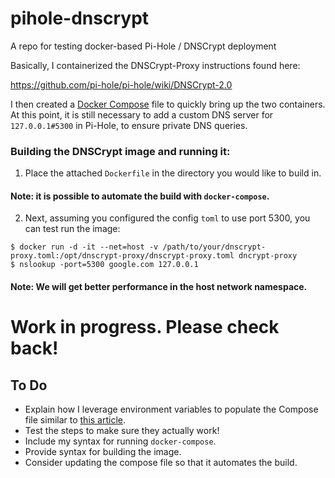 # pihole-dnscrypt
A repo for testing docker-based Pi-Hole / DNSCrypt deployment 

Basically, I containerized the DNSCrypt-Proxy instructions found here: 

https://github.com/pi-hole/pi-hole/wiki/DNSCrypt-2.0

I then created a [Docker Compose](https://docs.docker.com/compose/install/) file to quickly bring up the two containers. At this point, it is still necessary to add a custom DNS server for `127.0.0.1#5300` in Pi-Hole, to ensure private DNS queries. 

### Building the DNSCrypt image and running it: 

1. Place the attached `Dockerfile` in the directory you would like to build in. 

#### Note: it is possible to automate the build with `docker-compose`. 

2. Next, assuming you configured the config `toml` to use port 5300, you can test run the image: 

```
$ docker run -d -it --net=host -v /path/to/your/dnscrypt-proxy.toml:/opt/dnscrypt-proxy/dnscrypt-proxy.toml dncrypt-proxy
$ nslookup -port=5300 google.com 127.0.0.1
```

#### Note: We will get better performance in the host network namespace. 


# Work in progress. Please check back!

## To Do
- Explain how I leverage environment variables to populate the Compose file similar to [this article](https://success.docker.com/article/how-to-leverage-variables-in-a-stack-file).
- Test the steps to make sure they actually work!
- Include my syntax for running `docker-compose`. 
- Provide syntax for building the image. 
- Consider updating the compose file so that it automates the build. 
